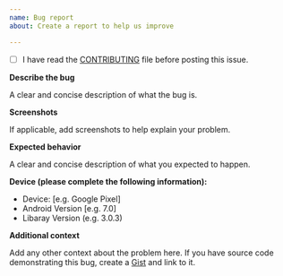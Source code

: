 ```yaml
---
name: Bug report
about: Create a report to help us improve

---
```


- [ ] I have read the [CONTRIBUTING](https://github.com/PhilJay/MPAndroidChart/blob/master/CONTRIBUTING.md) file before posting this issue.

**Describe the bug**

A clear and concise description of what the bug is.

**Screenshots**

If applicable, add screenshots to help explain your problem.

**Expected behavior**

A clear and concise description of what you expected to happen.

**Device (please complete the following information):**
 - Device: [e.g. Google Pixel]
 - Android Version [e.g. 7.0]
 - Libaray Version (e.g. 3.0.3)

**Additional context**

Add any other context about the problem here. If you have source code demonstrating this bug, create a [Gist](https://help.github.com/articles/creating-gists/) and link to it.
